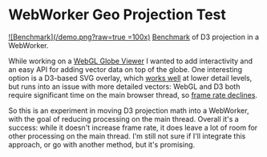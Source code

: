 # WebWorker Geo Projection Test

[![Benchmark](/demo.png?raw=true =100x)](http://k9.github.com/web-worker-projection/)
[Benchmark](http://k9.github.io/web-worker-projection) of D3 projection in a WebWorker.

While working on a [WebGL Globe Viewer](http://k9.github.io/globe-viewer)
I wanted to add interactivity
and an easy API for adding vector data on top of the globe.
One interesting option is a D3-based SVG overlay, which
[works well](http://k9.github.io/globe-viewer-svg-simple)
at lower detail levels, but runs into an issue with more detailed vectors:
WebGL and D3 both require significant time on the main browser thread,
so [frame rate declines](http://k9.github.io/globe-viewer-svg-test).

So this is an experiment in moving D3 projection math into a WebWorker,
with the goal of reducing processing on the main thread. Overall it's a
success: while it doesn't increase frame rate, it does leave a lot of room for
other processing on the main thread. I'm still not sure if I'll integrate
this approach, or go with another method, but it's promising.

